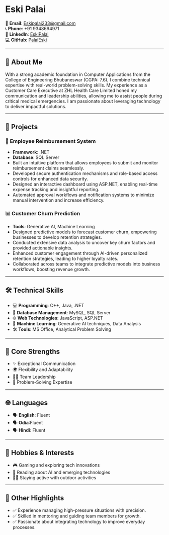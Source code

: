 # **Eski Palai**  

🌟 **Email**: [Eskipalai233@gmail.com](mailto:Eskipalai233@gmail.com)  
📞 **Phone**: +91 9348694971  
🔗 **LinkedIn**: [EskiPalai](https://www.linkedin.com/in/eski-palai)  
💻 **GitHub**: [PalaiEski](https://github.com/PalaiEski)  

---

## 📝 **About Me**  
With a strong academic foundation in Computer Applications from the College of Engineering Bhubaneswar (CGPA: 7.6), I combine technical expertise with real-world problem-solving skills. My experience as a Customer Care Executive at ZHL Health Care Limited honed my communication and leadership abilities, allowing me to assist people during critical medical emergencies. I am passionate about leveraging technology to deliver impactful solutions.

---

## 🚀 **Projects**  

### 💼 **Employee Reimbursement System**  
- **Framework**: .NET  
- **Database**: SQL Server  
- Built an intuitive platform that allows employees to submit and monitor reimbursement claims seamlessly.  
- Developed secure authentication mechanisms and role-based access controls for enhanced data security.  
- Designed an interactive dashboard using ASP.NET, enabling real-time expense tracking and insightful reporting.  
- Automated approval workflows and notification systems to minimize manual intervention and increase efficiency.  

### 📊 **Customer Churn Prediction**  
- **Tools**: Generative AI, Machine Learning  
- Designed predictive models to forecast customer churn, empowering businesses to develop retention strategies.  
- Conducted extensive data analysis to uncover key churn factors and provided actionable insights.  
- Enhanced customer engagement through AI-driven personalized retention strategies, leading to higher loyalty rates.  
- Collaborated across teams to integrate predictive models into business workflows, boosting revenue growth.  

---

## 🛠 **Technical Skills**  
- 💻 **Programming**: C++, Java, .NET  
- 📂 **Database Management**: MySQL, SQL Server  
- 🌐 **Web Technologies**: JavaScript, ASP.NET  
- 🤖 **Machine Learning**: Generative AI techniques, Data Analysis  
- 🛠 **Tools**: MS Office, Analytical Problem Solving  

---

## 🌟 **Core Strengths**  
- ✨ Exceptional Communication  
- 🌍 Flexibility and Adaptability  
- 👨‍💼 Team Leadership  
- 🧩 Problem-Solving Expertise  

---

## 🌐 **Languages**  
- 🗣 **English**: Fluent  
- 🗣 **Odia**:Fluent
- 🗣 **Hindi**: Fluent

---

## 🎨 **Hobbies & Interests**  
- 🎮 Gaming and exploring tech innovations  
- 📖 Reading about AI and emerging technologies  
- 🏃‍♂️ Staying active with outdoor activities  

---

## 🎯 **Other Highlights**  
- ✅ Experience managing high-pressure situations with precision.  
- ✅ Skilled in mentoring and guiding team members for growth.  
- ✅ Passionate about integrating technology to improve everyday processes.  

